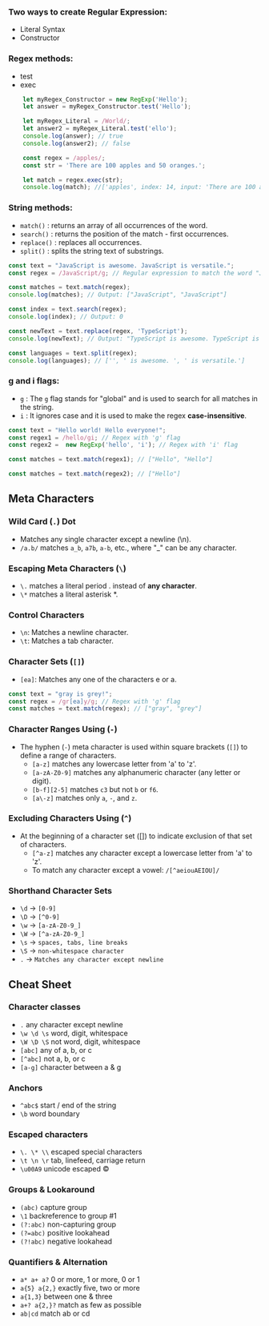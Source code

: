 ### Two ways to create Regular Expression:
- Literal Syntax
- Constructor
### Regex methods:
- test
- exec
```javascript
    let myRegex_Constructor = new RegExp('Hello');
    let answer = myRegex_Constructor.test('Hello');

    let myRegex_Literal = /World/;
    let answer2 = myRegex_Literal.test('ello');
    console.log(answer); // true
    console.log(answer2); // false

    const regex = /apples/;
    const str = 'There are 100 apples and 50 oranges.';

    let match = regex.exec(str);
    console.log(match); //['apples', index: 14, input: 'There are 100 apples and 50 oranges.', groups: undefined]
```
### String methods:
- `match()` : returns an array of all occurrences of the word.
- `search()` : returns the position of the match - first occurrences.
- `replace()` : replaces all occurrences.
- `split()` : splits the string text of substrings.
```javascript
const text = "JavaScript is awesome. JavaScript is versatile.";
const regex = /JavaScript/g; // Regular expression to match the word "JavaScript" globally

const matches = text.match(regex);
console.log(matches); // Output: ["JavaScript", "JavaScript"]

const index = text.search(regex);
console.log(index); // Output: 0

const newText = text.replace(regex, 'TypeScript');
console.log(newText); // Output: "TypeScript is awesome. TypeScript is versatile."

const languages = text.split(regex);
console.log(languages); // ['', ' is awesome. ', ' is versatile.']
```
### g and i flags:
- `g` : The `g` flag stands for "global" and is used to search for all matches in the string.
- `i` : It ignores case and it is used to make the regex **case-insensitive**.
```javascript
const text = "Hello world! Hello everyone!";
const regex1 = /hello/gi; // Regex with 'g' flag
const regex2 =  new RegExp('hello', 'i'); // Regex with 'i' flag

const matches = text.match(regex1); // ["Hello", "Hello"]

const matches = text.match(regex2); // ["Hello"]
```
## Meta Characters
### Wild Card (`.`) Dot
- Matches any single character except a newline (\n).
- `/a.b/` matches `a_b`, `a7b`, `a-b`, etc., where "_" can be any character.
### Escaping Meta Characters (`\`)
- `\.` matches a literal period . instead of **any character**.
- `\*` matches a literal asterisk *.
### Control Characters
- `\n`: Matches a newline character.
- `\t`: Matches a tab character.
### Character Sets (`[]`)
- `[ea]`: Matches any one of the characters e or a.
```javascript
const text = "gray is grey!";
const regex = /gr[ea]y/g; // Regex with 'g' flag
const matches = text.match(regex); // ["gray", "grey"]
```
### Character Ranges Using (`-`)
- The hyphen (`-`) meta character is used within square brackets (`[]`) to define a range of characters.
  - `[a-z]` matches any lowercase letter from 'a' to 'z'.
  - `[a-zA-Z0-9]` matches any alphanumeric character (any letter or digit).
  - `[b-f][2-5]` matches `c3` but not `b` or `f6`.
  - `[a\-z]` matches only `a`, `-`, and `z`.
### Excluding Characters Using (`^`)
- At the beginning of a character set ([]) to indicate exclusion of that set of characters.
  - `[^a-z]` matches any character except a lowercase letter from 'a' to 'z'.
  - To match any character except a vowel: `/[^aeiouAEIOU]/`
### Shorthand Character Sets
- `\d` → `[0-9]`
- `\D` → `[^0-9]`
- `\w` → `[a-zA-Z0-9_]`
- `\W` → `[^a-zA-Z0-9_]`
- `\s` → `spaces, tabs, line breaks`
- `\S` → `non-whitespace character`
- `.` → `Matches any character except newline`
## Cheat Sheet
### Character classes
- `.`	any character except newline
- `\w \d \s`	word, digit, whitespace
- `\W \D \S`	not word, digit, whitespace
- `[abc]`	any of a, b, or c
- `[^abc]`	not a, b, or c
- `[a-g]`	character between a & g
### Anchors
- `^abc$` start / end of the string
- `\b` word boundary
### Escaped characters
- `\. \* \\`	escaped special characters
- `\t \n \r`	tab, linefeed, carriage return
- `\u00A9`	unicode escaped ©
### Groups & Lookaround
- `(abc)`	capture group
- `\1`	backreference to group #1
- `(?:abc)`	non-capturing group
- `(?=abc)`	positive lookahead
- `(?!abc)`	negative lookahead
### Quantifiers & Alternation
- `a* a+ a?`	0 or more, 1 or more, 0 or 1
- `a{5} a{2,}`	exactly five, two or more
- `a{1,3}`	between one & three
- `a+? a{2,}?`	match as few as possible
- `ab|cd`	match ab or cd
